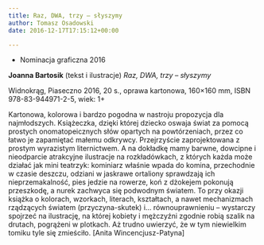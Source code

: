 ```yaml
---
title: Raz, DWA, trzy – słyszymy
author: Tomasz Osadowski
date: 2016-12-17T17:15:12+00:00

---
```

  * Nominacja graficzna 2016

**Joanna Bartosik** (tekst i ilustracje) _Raz, DWA, trzy – słyszymy_

Widnokrąg, Piaseczno 2016, 20 s., oprawa kartonowa, 160&#215;160 mm, ISBN 978-83-944971-2-5, wiek: 1+


Kartonowa, kolorowa i bardzo pogodna w nastroju propozycja dla najmłodszych. Książeczka, dzięki której dziecko oswaja świat za pomocą prostych onomatopeicznych słów opartych na powtórzeniach, przez co łatwo je zapamiętać małemu odkrywcy. Przejrzyście zaprojektowana z prostym wyrazistym liternictwem. A na dokładkę mamy barwne, dowcipne i nieodparcie atrakcyjne ilustracje na rozkładówkach, z których każda może działać jak mini teatrzyk: kominiarz właśnie wpada do komina, przechodnie w czasie deszczu, odziani w jaskrawe ortaliony sprawdzają ich nieprzemakalność, pies jedzie na rowerze, koń z dżokejem pokonują przeszkodę, a nurek zachwyca się podwodnym światem. To przy okazji książka o kolorach, wzorkach, literach, kształtach, a nawet mechanizmach rządzących światem (przyczyna-skutek) i… równouprawnieniu – wystarczy spojrzeć na ilustrację, na której kobiety i mężczyźni zgodnie robią szalik na drutach, pogrążeni w plotkach. Aż trudno uwierzyć, że w tym niewielkim tomiku tyle się zmieściło. [Anita Wincencjusz-Patyna]

